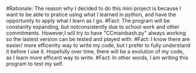 #Rationale: The reason why I decided to do this mini project is because I want to be able to pratice using what I learned in python, and have the opportunity to apply what I learn as I go.
#Fact: The program will be constanlty expanding, but notconsistently due to school work and other commitments. However,I will try to have "CCmainbash.py" always working so the lastest version can be tested and played with.
#Fact: I know there are easier/ more efficenlty way to write my code, but I prefer to fully understand it before I use it. Hopefully over time, there will be a evolution of my code, as I learn more efficent way to write.
#Fact: In other words, I am writing this program to test my self.
